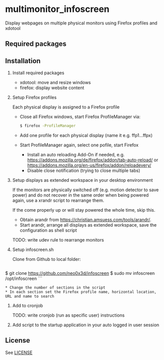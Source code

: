 # multimonitor_infoscreen
Display webpages on multiple physical monitors using Firefox profiles and xdotool

## Required packages



## Installation
1. Install required packages
    * xdotool: move and resize windows
    * firefox: display website content

1. Setup Firefox profiles

    Each physical display is assigned to a Firefox profile

    * Close all Firefox windows, start Firefox ProfileManager via:
    
        ```bash
        $ firefox -ProfileManager
        ```
    * Add one profile for each physical display (name it e.g. ffp1...ffpx)
    * Start ProfileManager again, select one pofile, start Firefox
      * Install an auto reloading Add-On if needed, e.g. https://addons.mozilla.org/de/firefox/addon/tab-auto-reload/ or https://addons.mozilla.org/en-us/firefox/addon/reloadevery/
      * Disable close notification (trying to close multiple tabs)

1. Setup displays as extended workspace in your desktop environment

    If the monitors are physically switched off (e.g. motion detector to save power) and do not recover in the same order when being powered again, use a xrandr script to rearrange them.

    If the come properly up or will stay powered the whole time, skip this.

    * Obtain arandr from https://christian.amsuess.com/tools/arandr/.
    * Start arandr, arrange all displays as extended workspace, save the configuration as shell script

    TODO: write udev rule to rearrange monitors


1. Setup infoscreen.sh

    Clone from Github to local folder:

    ```bash
$ git clone https://github.com/neo0x3d/infoscreen
$ sudo mv infoscreen /opt/infoscreen
    ```

    * Change the number of sections in the script
    * In each section set the Firefox profile name, horizontal location, URL and name to search

1. Add to cronjob

    TODO: write cronjob (run as specific user) instructions

1. Add script to the startup application in your auto logged in user session


## License

See [LICENSE](LICENSE)
